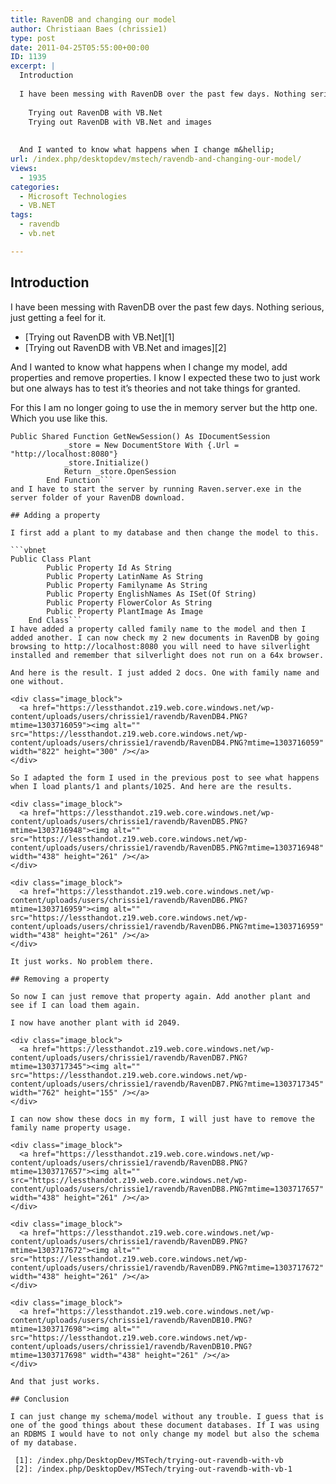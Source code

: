 ```yaml
---
title: RavenDB and changing our model
author: Christiaan Baes (chrissie1)
type: post
date: 2011-04-25T05:55:00+00:00
ID: 1139
excerpt: |
  Introduction
  
  I have been messing with RavenDB over the past few days. Nothing serious, just getting a feel for it.
  
    Trying out RavenDB with VB.Net
    Trying out RavenDB with VB.Net and images
  
  
  And I wanted to know what happens when I change m&hellip;
url: /index.php/desktopdev/mstech/ravendb-and-changing-our-model/
views:
  - 1935
categories:
  - Microsoft Technologies
  - VB.NET
tags:
  - ravendb
  - vb.net

---
```

## Introduction

I have been messing with RavenDB over the past few days. Nothing serious, just getting a feel for it.

  * [Trying out RavenDB with VB.Net][1]
  * [Trying out RavenDB with VB.Net and images][2]

And I wanted to know what happens when I change my model, add properties and remove properties. I know I expected these two to just work but one always has to test it&#8217;s theories and not take things for granted.

For this I am no longer going to use the in memory server but the http one. Which you use like this.

```vbnet
Public Shared Function GetNewSession() As IDocumentSession
            _store = New DocumentStore With {.Url = "http://localhost:8080"}
            _store.Initialize()
            Return _store.OpenSession
        End Function```
and I have to start the server by running Raven.server.exe in the server folder of your RavenDB download.

## Adding a property

I first add a plant to my database and then change the model to this.

```vbnet
Public Class Plant
        Public Property Id As String
        Public Property LatinName As String
        Public Property Familyname As String
        Public Property EnglishNames As ISet(Of String)
        Public Property FlowerColor As String
        Public Property PlantImage As Image
    End Class```
I have added a property called family name to the model and then I added another. I can now check my 2 new documents in RavenDB by going browsing to http://localhost:8080 you will need to have silverlight installed and remember that silverlight does not run on a 64x browser.

And here is the result. I just added 2 docs. One with family name and one without.

<div class="image_block">
  <a href="https://lessthandot.z19.web.core.windows.net/wp-content/uploads/users/chrissie1/ravendb/RavenDB4.PNG?mtime=1303716059"><img alt="" src="https://lessthandot.z19.web.core.windows.net/wp-content/uploads/users/chrissie1/ravendb/RavenDB4.PNG?mtime=1303716059" width="822" height="300" /></a>
</div>

So I adapted the form I used in the previous post to see what happens when I load plants/1 and plants/1025. And here are the results.

<div class="image_block">
  <a href="https://lessthandot.z19.web.core.windows.net/wp-content/uploads/users/chrissie1/ravendb/RavenDB5.PNG?mtime=1303716948"><img alt="" src="https://lessthandot.z19.web.core.windows.net/wp-content/uploads/users/chrissie1/ravendb/RavenDB5.PNG?mtime=1303716948" width="438" height="261" /></a>
</div>

<div class="image_block">
  <a href="https://lessthandot.z19.web.core.windows.net/wp-content/uploads/users/chrissie1/ravendb/RavenDB6.PNG?mtime=1303716959"><img alt="" src="https://lessthandot.z19.web.core.windows.net/wp-content/uploads/users/chrissie1/ravendb/RavenDB6.PNG?mtime=1303716959" width="438" height="261" /></a>
</div>

It just works. No problem there.

## Removing a property

So now I can just remove that property again. Add another plant and see if I can load them again.

I now have another plant with id 2049. 

<div class="image_block">
  <a href="https://lessthandot.z19.web.core.windows.net/wp-content/uploads/users/chrissie1/ravendb/RavenDB7.PNG?mtime=1303717345"><img alt="" src="https://lessthandot.z19.web.core.windows.net/wp-content/uploads/users/chrissie1/ravendb/RavenDB7.PNG?mtime=1303717345" width="762" height="155" /></a>
</div>

I can now show these docs in my form, I will just have to remove the family name property usage.

<div class="image_block">
  <a href="https://lessthandot.z19.web.core.windows.net/wp-content/uploads/users/chrissie1/ravendb/RavenDB8.PNG?mtime=1303717657"><img alt="" src="https://lessthandot.z19.web.core.windows.net/wp-content/uploads/users/chrissie1/ravendb/RavenDB8.PNG?mtime=1303717657" width="438" height="261" /></a>
</div>

<div class="image_block">
  <a href="https://lessthandot.z19.web.core.windows.net/wp-content/uploads/users/chrissie1/ravendb/RavenDB9.PNG?mtime=1303717672"><img alt="" src="https://lessthandot.z19.web.core.windows.net/wp-content/uploads/users/chrissie1/ravendb/RavenDB9.PNG?mtime=1303717672" width="438" height="261" /></a>
</div>

<div class="image_block">
  <a href="https://lessthandot.z19.web.core.windows.net/wp-content/uploads/users/chrissie1/ravendb/RavenDB10.PNG?mtime=1303717698"><img alt="" src="https://lessthandot.z19.web.core.windows.net/wp-content/uploads/users/chrissie1/ravendb/RavenDB10.PNG?mtime=1303717698" width="438" height="261" /></a>
</div>

And that just works.

## Conclusion

I can just change my schema/model without any trouble. I guess that is one of the good things about these document databases. If I was using an RDBMS I would have to not only change my model but also the schema of my database.

 [1]: /index.php/DesktopDev/MSTech/trying-out-ravendb-with-vb
 [2]: /index.php/DesktopDev/MSTech/trying-out-ravendb-with-vb-1